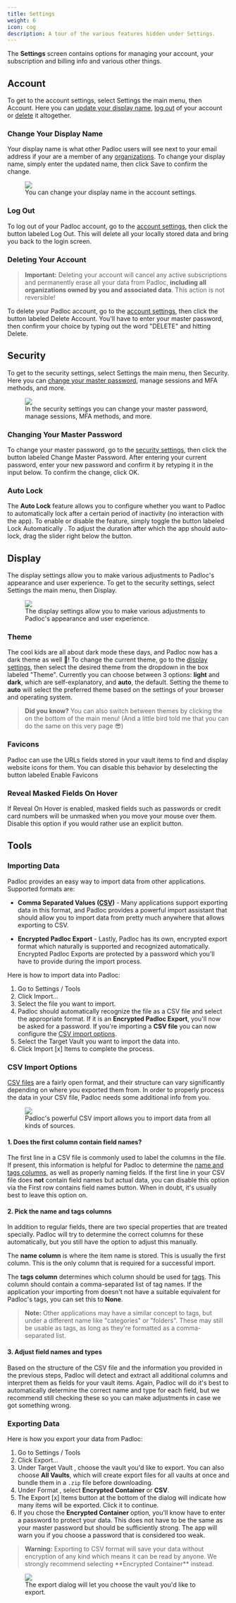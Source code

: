 ```yaml
---
title: Settings
weight: 6
icon: cog
description: A tour of the various features hidden under Settings.
---
```


The **Settings** screen contains options for managing your account, your
subscription and billing info and various other things.

## <i class="user"></i> Account

To get to the account settings, select <span class="button"><i class="cog"></i>
Settings</span> the main menu, then <span class="button"><i class="user"></i>
Account</span>. Here you can
[update your display name](#change-your-display-name), [log out](#log-out) of
your account or [delete](#deleting-your-account) it altogether.

### Change Your Display Name

Your display name is what other Padloc users will see next to your email address
if your are a member of any [organizations](../orgs). To change your display
name, simply enter the updated name, then click
<span class="highlighted button">Save</span> to confirm the change.

<figure>
    <img src="settings_1_desktop.png">
    <figcaption>You can change your display name in the account settings.</figcaption>
</figure>

### Log Out

To log out of your Padloc account, go to the [account settings](#account), then
click the button labeled <span
class="button">Log Out</span>. This will delete all your locally stored data and
bring you back to the login screen.

### Deleting Your Account

<blockquote class="red">
    <strong><i class="exclamation-triangle"></i> Important:</strong> Deleting your
    account will cancel any active subscriptions and permanently erase all your data
    from Padloc, <strong>including all organizations owned by you and associated data</strong>.
    This action is not reversible!
</blockquote>

To delete your Padloc account, go to the [account settings](#account), then
click the button labeled <span
class="button">Delete Account</span>. You'll have to enter your master password,
then confirm your choice by typing out the word "DELETE" and hitting
<span class="red highlighted button">Delete</span>.

## <i class="lock"></i> Security

To get to the security settings, select <span class="button"><i class="cog"></i>
Settings</span> the main menu, then <span class="button"><i class="lock"></i>
Security</span>. Here you can
[change your master password](#changing-your-master-password), manage sessions
and MFA methods, and more.

<figure>
    <img src="settings_2_desktop.png">
    <figcaption>
        In the security settings you can change your master password,
        manage sessions, MFA methods, and more.
    </figcaption>
</figure>

### Changing Your Master Password

To change your master password, go to the [security settings](#security), then
click the button labeled <span
class="button">Change Master Password</span>. After entering your current
password, enter your new password and confirm it by retyping it in the input
below. To confirm the change, click <span class="highlighted button">OK</span>.

### Auto Lock

The **Auto Lock** feature allows you to configure whether you want to Padloc to
automatically lock after a certain period of inactivity (no interaction with the
app). To enable or disable the feature, simply toggle the button labeled
<span class="button">Lock Automatically <i class="toggle-on"></i></span>. To
adjust the duration after which the app should auto-lock, drag the slider right
below the button.

## <i class="tv-retro"></i> Display

The display settings allow you to make various adjustments to Padloc's
appearance and user experience. To get to the security settings, select
<span class="button"><i class="cog"></i> Settings</span> the main menu, then
<span class="button"><i class="tv-retro"></i> Display</span>.

<figure>
    <img src="settings_3_desktop.png">
    <figcaption>
        The display settings allow you to make various adjustments to Padloc's
        appearance and user experience.
</figcaption>
</figure>

### Theme

The cool kids are all about dark mode these days, and Padloc now has a dark
theme as well 🥷! To change the current theme, go to the
[display settings](#display), then select the desired theme from the dropdown in
the box labeled "Theme". Currently you can choose between 3 options: **light**
and **dark**, which are self-explanatory, and **auto**, the default. Setting the
theme to **auto** will select the preferred theme based on the settings of your
browser and operating system.

> **<i class="lightbulb-on"></i> Did you know?** You can also switch between
> themes by clicking the <span class="button"><i class="eclipse"></i></span> on
> the bottom of the main menu! (And a little bird told me that you can do the
> same on this very page 😎)

### Favicons

Padloc can use the URLs fields stored in your vault items to find and display
website icons for them. You can disable this behavior by deselecting the button
labeled <span class="button">Enable Favicons <i class="toggle-on"></i></span>

### Reveal Masked Fields On Hover

If <span class="button">Reveal On Hover <i class="toggle-on"></i></span> is
enabled, masked fields such as passwords or credit card numbers will be unmasked
when you move your mouse over them. Disable this option if you would rather use
an explicit button.

## <i class="screwdriver-wrench"></i> Tools

### Importing Data

Padloc provides an easy way to import data from other applications. Supported
formats are:

-   **Comma Separated Values
    ([CSV](https://en.wikipedia.org/wiki/Comma-separated_values))** - Many
    applications support exporting data in this format, and Padloc provides a
    powerful import assistant that should allow you to import data from pretty
    much anywhere that allows exporting to CSV.

-   **Encrypted Padloc Export** - Lastly, Padloc has its own, encrypted export
    format which naturally is supported and recognized automatically. Encrypted
    Padloc Exports are protected by a password which you'll have to provide
    during the import process.

Here is how to import data into Padloc:

1. Go to <span class="button"><i class="cog"></i> Settings</span> /
   <span class="button"><i class="screwdriver-wrench"></i> Tools</span>
2. Click <span class="button"><i class="file-import"></i> Import...</span>
3. Select the file you want to import.
4. Padloc should automatically recognize the file as a CSV file and select the
   appropriate format. If it is an **Encrypted Padloc Export**, you'll now be
   asked for a password. If you're importing a **CSV file** you can now
   configure the [CSV import options](#csv-import-options).
5. Select the <span class="button">Target Vault
   <i class="caret-down"></i></span> you want to import the data into.
6. Click <span class="highlighted button">Import [x] Items</span> to complete
   the process.

### CSV Import Options

[CSV files](https://en.wikipedia.org/wiki/Comma-separated_values) are a fairly
open format, and their structure can vary significantly depending on where you
exported them from. In order to properly process the data in your CSV file,
Padloc needs some additional info from you.

<figure>
    <img src="import_1_desktop.png">
    <figcaption>Padloc's powerful CSV import allows you to import data from all kinds of sources.</figcaption>
</figure>

#### 1. Does the first column contain field names?

The first line in a CSV file is commonly used to label the columns in the file.
If present, this information is helpful for Padloc to determine the
[name and tags columns](#picking-the-name-and-tags-columns), as well as properly
naming fields. If the first line in your CSV file does **not** contain field
names but actual data, you can disable this option via the
<span class="button">First row contains field names
<i class="toggle-on"></i></span> button. When in doubt, it's usually best to
leave this option on.

#### 2. Pick the name and tags columns

In addition to regular fields, there are two special properties that are treated
specially. Padloc will try to determine the correct columns for these
automatically, but you still have the option to adjust this manually.

The **name column** is where the item name is stored. This is usually the first
column. This is the only column that is required for a successful import.

The **tags column** determines which column should be used for
[tags](http://localhost:9090/manual/vaults/#tags). This column should contain a
comma-separated list of tag names. If the application your importing from
doesn't not have a suitable equivalent for Padloc's tags, you can set this to
**None**.

> **<i class="info-circle"></i> Note:** Other applications may have a similar
> concept to tags, but under a different name like "categories" or "folders".
> These may still be usable as tags, as long as they're formatted as a
> comma-separated list.

#### 3. Adjust field names and types

Based on the structure of the CSV file and the information you provided in the
previous steps, Padloc will detect and extract all additional columns and
interpret them as fields for your vault items. Again, Padloc will do it's best
to automatically determine the correct name and type for each field, but we
recommend still checking these so you can make adjustments in case we got
something wrong.

### Exporting Data

Here is how you export your data from Padloc:

1. Go to <span class="button"><i class="cog"></i> Settings</span> /
   <span class="button"><i class="screwdriver-wrench"></i> Tools</span>
2. Click <span class="button"><i class="file-export"></i> Export...</span>
3. Under <span class="button">Target Vault <i class="caret-down"></i></span>,
   choose the vault you'd like to export. You can also choose **All Vaults**,
   which will create export files for all vaults at once and bundle them in a
   `.zip` file before downloading.
4. Under <span class="button">Format <i class="caret-down"></i></span>, select
   **Encrypted Container** or **CSV**.
5. The <span class="highlighted button">Export [x] Items</span> button at the
   bottom of the dialog will indicate how many items will be exported. Click it
   to continue.
6. If you chose the **Encrypted Container** option, you'll know have to enter a
   password to protect your data. This does not have to be the same as your
   master password but should be sufficiently strong. The app will warn you if
   you choose a password that is considered too weak.

<blockquote class="orange">
    <strong><i class="exclamation-triangle"></i> Warning:</strong> Exporting to CSV
    format will save your data without encryption of any kind which means it can be
    read by anyone. We strongly recommend selecting **Encrypted Container** instead.
</blockquote>

<figure>
    <img src="export_1_desktop.png">
    <figcaption>The export dialog will let you choose the vault you'd like to export.</figcaption>
</figure>
